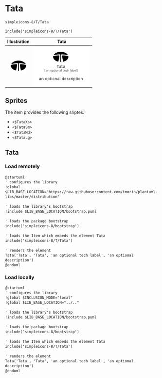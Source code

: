 # Tata


```text
simpleicons-8/T/Tata
```

```text
include('simpleicons-8/T/Tata')
```



| Illustration | Tata |
| :---: | :---: |
| ![illustration for Illustration](../../simpleicons-8/T/Tata.png) | ![illustration for Tata](../../simpleicons-8/T/Tata.Local.png) |



## Sprites
The item provides the following sriptes:

- `<$TataXs>`
- `<$TataSm>`
- `<$TataMd>`
- `<$TataLg>`





## Tata

### Load remotely
```plantuml
@startuml
' configures the library
!global $LIB_BASE_LOCATION="https://raw.githubusercontent.com/tmorin/plantuml-libs/master/distribution"

' loads the library's bootstrap
!include $LIB_BASE_LOCATION/bootstrap.puml

' loads the package bootstrap
include('simpleicons-8/bootstrap')

' loads the Item which embeds the element Tata
include('simpleicons-8/T/Tata')

' renders the element
Tata('Tata', 'Tata', 'an optional tech label', 'an optional description')
@enduml
```

### Load locally
```plantuml
@startuml
' configures the library
!global $INCLUSION_MODE="local"
!global $LIB_BASE_LOCATION="../.."

' loads the library's bootstrap
!include $LIB_BASE_LOCATION/bootstrap.puml

' loads the package bootstrap
include('simpleicons-8/bootstrap')

' loads the Item which embeds the element Tata
include('simpleicons-8/T/Tata')

' renders the element
Tata('Tata', 'Tata', 'an optional tech label', 'an optional description')
@enduml
```

